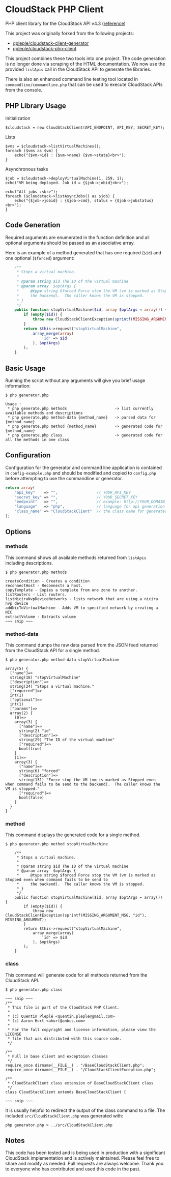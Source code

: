 CloudStack PHP Client
=====================

PHP client library for the CloudStack API v4.3 ([reference](https://cloudstack.apache.org/docs/api/apidocs-4.3/TOC_User.html))

This project was originally forked from the following projects:
  * [qpleple/cloudstack-client-generator](https://github.com/qpleple/cloudstack-client-generator)
  * [qpleple/cloudstack-php-client](https://github.com/qpleple/cloudstack-php-client)

This project combines these two tools into one project.  The code generation is no longer done via scraping of the HTML documentation.  We now use the provided ```listApis``` call in the CloudStack API to generate the libraries.

There is also an enhanced command line testing tool located in ```commandline/commandline.php``` that can be used to execute CloudStack APIs from the console.

PHP Library Usage
-----------------

Initialization

    $cloudstack = new CloudStackClient(API_ENDPOINT, API_KEY, SECRET_KEY);

Lists

    $vms = $cloudstack->listVirtualMachines();
    foreach ($vms as $vm) {
        echo("{$vm->id} : {$vm->name} {$vm->state}<br>");
    }

Asynchronous tasks

    $job = $cloudstack->deployVirtualMachine(1, 259, 1);
    echo("VM being deployed. Job id = {$job->jobid}<br>");

    echo("All jobs :<br>");
    foreach ($cloudstack->listAsyncJobs() as $job) {
        echo("{$job->jobid} : {$job->cmd}, status = {$job->jobstatus}<br>");
    }

Code Generation
---------------

Required arguments are enumerated in the function definition and all optional arguments should be passed as an associative array.

Here is an example of a method generated that has one required (`$id`) and one optional (`$forced`) argument:

```php
    /**
     * Stops a virtual machine.
     *
     * @param string $id The ID of the virtual machine
     * @param array  $optArgs {
     *     @type string $forced Force stop the VM (vm is marked as Stopped even when command fails to be send to
     *     the backend).  The caller knows the VM is stopped.
     * }
     */
    public function stopVirtualMachine($id, array $optArgs = array()) {
        if (empty($id)) {
            throw new CloudStackClientException(sprintf(MISSING_ARGUMENT_MSG, "id"), MISSING_ARGUMENT);
        }
        return $this->request("stopVirtualMachine",
            array_merge(array(
                'id' => $id
            ), $optArgs)
        );
    }
```

Basic Usage
-----------

Running the script without any arguments will give you brief usage information:

    $ php generator.php

    Usage :
     * php generate.php methods                     -> list currently available methods and descriptions
     * php generate.php method-data {method_name}   -> parsed data for {method_name}
     * php generate.php method {method_name}        -> generated code for {method_name}
     * php generate.php class                       -> generated code for all the methods in one class


Configuration
-------------

Configuration for the generator and command line application is contained in `config-example.php` and should be modified and copied to `config.php` before attempting to use the commandline or generator.

```php
return array(
    "api_key"    => "",                 // YOUR_API_KEY
    "secret_key" => "",                 // YOUR_SECRET_KEY
    "endpoint"   => "",                 // example: http://YOUR_DOMAIN_NAME/client/api
    "language"   => "php",              // language for api generation (php or python)
    "class_name" => "CloudStackClient"  // the class name for generated code
);
```

Options
-------

### methods ###

This command shows all available methods returned from ```listApis``` including descriptions.

    $ php generator.php methods

    createCondition - Creates a condition
    reconnectHost - Reconnects a host.
    copyTemplate - Copies a template from one zone to another.
    listRouters - List routers.
    listNiciraNvpDeviceNetworks - lists network that are using a nicira nvp device
    addNicToVirtualMachine - Adds VM to specified network by creating a NIC
    extractVolume - Extracts volume
    ~~~ snip ~~~

### method-data ###

This command dumps the raw data parsed from the JSON feed returned from the CloudStack API for a single method.

    $ php generator.php method-data stopVirtualMachine

    array(5) {
      ["name"]=>
      string(18) "stopVirtualMachine"
      ["description"]=>
      string(24) "Stops a virtual machine."
      ["required"]=>
      int(1)
      ["optional"]=>
      int(1)
      ["params"]=>
      array(2) {
        [0]=>
        array(3) {
          ["name"]=>
          string(2) "id"
          ["description"]=>
          string(29) "The ID of the virtual machine"
          ["required"]=>
          bool(true)
        }
        [1]=>
        array(3) {
          ["name"]=>
          string(6) "forced"
          ["description"]=>
          string(131) "Force stop the VM (vm is marked as Stopped even when command fails to be send to the backend).  The caller knows the VM is stopped."
          ["required"]=>
          bool(false)
        }
      }
    }

### method ###

This command displays the generated code for a single method.

    $ php generator.php method stopVirtualMachine

        /**
         * Stops a virtual machine.
         *
         * @param string $id The ID of the virtual machine
         * @param array  $optArgs {
         *     @type string $forced Force stop the VM (vm is marked as Stopped even when command fails to be send to
         *     the backend).  The caller knows the VM is stopped.
         * }
         */
        public function stopVirtualMachine($id, array $optArgs = array()) {
            if (empty($id)) {
                throw new CloudStackClientException(sprintf(MISSING_ARGUMENT_MSG, "id"), MISSING_ARGUMENT);
            }
            return $this->request("stopVirtualMachine",
                array_merge(array(
                    'id' => $id
                ), $optArgs)
            );
        }

### class ###

This command will generate code for all methods returned from the CloudStack API.

    $ php generator.php class

    ~~~ snip ~~~
    /**
     * This file is part of the CloudStack PHP Client.
     *
     * (c) Quentin Pleplé <quentin.pleple@gmail.com>
     * (c) Aaron Hurt <ahurt@anbcs.com>
     *
     * For the full copyright and license information, please view the LICENSE
     * file that was distributed with this source code.
     */

    /**
     * Pull in base client and exceptoion classes
     */
    require_once dirname(__FILE__) . "/BaseCloudStackClient.php";
    require_once dirname(__FILE__) . "/CloudStackClientException.php";

    /**
     * CloudStackClient class extension of BaseCloudStackClient class
     */
    class CloudStackClient extends BaseCloudStackClient {

    ~~~ snip ~~~

It is usually helpful to redirect the output of the class command to a file.  The included `src/CloudStackClient.php` was generated with:

    php generator.php > ../src/CloudStackClient.php

Notes
-----

This code has been tested and is being used in production with a significant CloudStack implementation and is actively maintained.  Please feel free to share and modify as needed.  Pull requests are always welcome.  Thank you to everyone who has contributed and used this code in the past.
